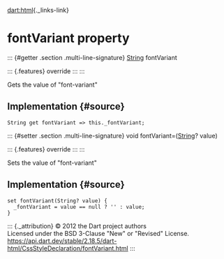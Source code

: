 [dart:html](../../dart-html/dart-html-library){._links-link}

fontVariant property
====================

::: {#getter .section .multi-line-signature}
[String](../../dart-core/string-class) fontVariant

::: {.features}
override
:::
:::

Gets the value of \"font-variant\"

Implementation {#source}
--------------

``` {.language-dart data-language="dart"}
String get fontVariant => this._fontVariant;
```

::: {#setter .section .multi-line-signature}
void fontVariant=([String](../../dart-core/string-class)? value)

::: {.features}
override
:::
:::

Sets the value of \"font-variant\"

Implementation {#source}
--------------

``` {.language-dart data-language="dart"}
set fontVariant(String? value) {
  _fontVariant = value == null ? '' : value;
}
```

::: {._attribution}
© 2012 the Dart project authors\
Licensed under the BSD 3-Clause \"New\" or \"Revised\" License.\
<https://api.dart.dev/stable/2.18.5/dart-html/CssStyleDeclaration/fontVariant.html>
:::
